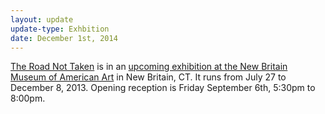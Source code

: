 ```yaml
---
layout: update
update-type: Exhbition
date: December 1st, 2014
---
```


<a title="The Road Not Taken" href="http://www.jason-huff.com/projects/the-road-not-taken/" target="_blank">The Road Not Taken</a> is in an <a title="Upcoming exhibition at NMBAA" href="http://www.nbmaa.org/index.php?option=com_content&amp;task=view&amp;id=33&amp;Itemid=57" target="_blank">upcoming exhibition at the New Britain Museum of American Art</a> in New Britain, CT. It runs from July 27 to December 8, 2013. Opening reception is Friday September 6th, 5:30pm to 8:00pm.

